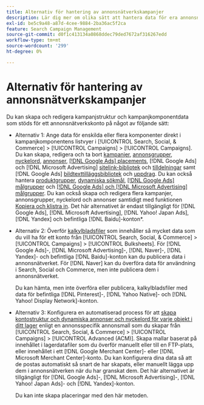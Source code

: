 ```yaml
---
title: Alternativ för hantering av annonsnätverkskampanjer
description: Lär dig mer om olika sätt att hantera data för era annonsnätverkskampanjer.
exl-id: be5c9a48-a87d-4cee-9884-2ba36ac5f2ca
feature: Search Campaign Management
source-git-commit: d0f1c413134a0868ddec79ded7672af316267edd
workflow-type: tm+mt
source-wordcount: '299'
ht-degree: 0%

---
```


# Alternativ för hantering av annonsnätverkskampanjer

Du kan skapa och redigera kampanjstruktur och kampanjkomponentdata som stöds
för ett annonsnätverkskonto på något av följande sätt:

* Alternativ 1: Ange data för enskilda eller flera komponenter direkt i kampanjkomponentens listvyer i [!UICONTROL Search, Social, & Commerce] > [!UICONTROL Campaigns] > [!UICONTROL Campaigns]. Du kan skapa, redigera och ta bort [kampanjer](/help/search-social-commerce/campaign-management/campaigns/campaign-manage.md), [annonsgrupper](/help/search-social-commerce/campaign-management/campaigns/ad-group-manage.md), [nyckelord](/help/search-social-commerce/campaign-management/campaigns/keyword-manage.md), [annonser](/help/search-social-commerce/campaign-management/campaigns/ad-manage.md), [[!DNL Google Ads] placements](/help/search-social-commerce/campaign-management/campaigns/placement-manage.md), [!DNL Google Ads] och [!DNL Microsoft Advertising] [sitelink-bibliotek](/help/search-social-commerce/campaign-management/campaigns/sitelink-extension-manage.md) och [tilldelningar](/help/search-social-commerce/campaign-management/campaigns/sitelink-extension-associate.md) samt [!DNL Google Ads] [ bildtexttilläggsbibliotek](/help/search-social-commerce/campaign-management/campaigns/callout-extension-manage.md) och [uppdrag](/help/search-social-commerce/campaign-management/campaigns/callout-extension-associate.md). Du kan också hantera [produktgrupper](/help/search-social-commerce/campaign-management/campaigns/product-group-manage.md), [dynamiska sökmål](/help/search-social-commerce/campaign-management/campaigns/dynamic-search-target-manage.md), [[!DNL Google Ads] målgrupper](/help/search-social-commerce/campaign-management/campaigns/audience-about.md) och [[!DNL Google Ads] och [!DNL Microsoft Advertising] målgrupper](/help/search-social-commerce/campaign-management/campaigns/audience-targets-manage.md). Du kan också skapa och redigera flera kampanjer, annonsgrupper, nyckelord och annonser samtidigt med funktionen [Kopiera och klistra in](/help/search-social-commerce/campaign-management/campaigns/copy-paste.md). Det här alternativet är endast tillgängligt för [!DNL Google Ads], [!DNL Microsoft Advertising], [!DNL Yahoo! Japan Ads], [!DNL Yandex] och befintliga [!DNL Baidu]-konton*.

* Alternativ 2: Överför [kalkylbladsfiler](/help/search-social-commerce/campaign-management/bulksheets/bulksheet-about.md) som innehåller så mycket data som du vill ha för ett konto från [!UICONTROL Search, Social, & Commerce] > [!UICONTROL Campaigns] > [!UICONTROL Bulksheets]. För [!DNL Google Ads]-, [!DNL Microsoft Advertising]-, [!DNL Naver]-, [!DNL Yandex]- och befintliga [!DNL Baidu]-konton kan du publicera data i annonsnätverket. För [!DNL Naver] kan du överföra data för användning i Search, Social och Commerce, men inte publicera dem i annonsnätverket.

  Du kan hämta, men inte överföra eller publicera, kalkylbladsfiler med data för befintliga [!DNL Pinterest]-, [!DNL Yahoo Native]- och [!DNL Yahoo! Display Network]-konton.

* Alternativ 3: Konfigurera en automatiserad process för att [skapa kontostruktur och dynamiska annonser och nyckelord för varje objekt i ditt lager](/help/search-social-commerce/campaign-management/inventory-feeds/inventory-feeds-about.md) enligt en annonsspecifik annonsmall som du skapar från [!UICONTROL Search, Social, & Commerce] > [!UICONTROL Campaigns] > [!UICONTROL  Advanced (ACM)]. Skapa mallar baserat på innehållet i lagerdatafiler som du överför manuellt eller till en FTP-plats, eller innehållet i ett [!DNL Google Merchant Center]- eller [!DNL Microsoft Merchant Center]-konto. Du kan konfigurera dina data så att de postas automatiskt så snart de har skapats, eller manuellt lägga upp dem i annonsnätverken när du har granskat dem. Det här alternativet är tillgängligt för [!DNL Google Ads]-, [!DNL Microsoft Advertising]-, [!DNL Yahoo! Japan Ads]- och [!DNL Yandex]-konton.

  Du kan inte skapa placeringar med den här metoden.
